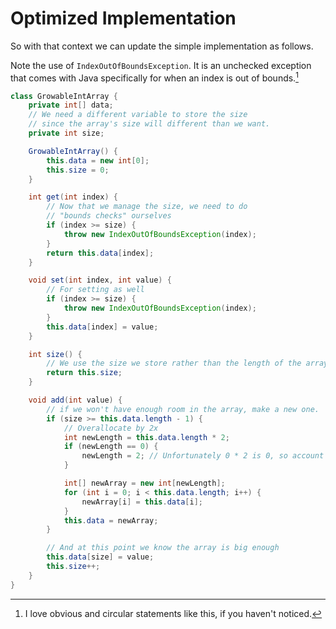 # Optimized Implementation

So with that context we can update the simple implementation as follows.

Note the use of `IndexOutOfBoundsException`. It is an unchecked exception that
comes with Java specifically for when an index is out of bounds.[^obvious]

```java
class GrowableIntArray {
    private int[] data;
    // We need a different variable to store the size
    // since the array's size will different than we want.
    private int size;

    GrowableIntArray() {
        this.data = new int[0];
        this.size = 0;
    }

    int get(int index) {
        // Now that we manage the size, we need to do
        // "bounds checks" ourselves
        if (index >= size) {
            throw new IndexOutOfBoundsException(index);
        }
        return this.data[index];
    }

    void set(int index, int value) {
        // For setting as well
        if (index >= size) {
            throw new IndexOutOfBoundsException(index);
        }
        this.data[index] = value;
    }

    int size() {
        // We use the size we store rather than the length of the array
        return this.size;
    }

    void add(int value) {
        // if we won't have enough room in the array, make a new one.
        if (size >= this.data.length - 1) {
            // Overallocate by 2x
            int newLength = this.data.length * 2;
            if (newLength == 0) {
                newLength = 2; // Unfortunately 0 * 2 is 0, so account for that
            }

            int[] newArray = new int[newLength];
            for (int i = 0; i < this.data.length; i++) {
                newArray[i] = this.data[i];
            }
            this.data = newArray; 
        }

        // And at this point we know the array is big enough
        this.data[size] = value;
        this.size++;
    }
}
```

[^obvious]: I love obvious and circular statements like this, if you haven't noticed.